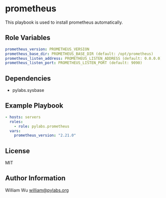 prometheus
==========

This playbook is used to install prometheus automatically.

Role Variables
--------------

```yaml
prometheus_version: PROMETHEUS_VERSION
prometheus_base_dir: PROMETHEUS_BASE_DIR (default: /opt/prometheus)
prometheus_listen_address: PROMETHEUS_LISTEN_ADDRESS (default: 0.0.0.0)
prometheus_listen_port: PROMETHEUS_LISTEN_PORT (default: 9090)
```

Dependencies
------------

- pylabs.sysbase

Example Playbook
----------------

```yaml
- hosts: servers
  roles:
    - role: pylabs.prometheus
  vars:
    prometheus_version: "2.21.0"
```

License
-------

MIT

Author Information
------------------

William Wu <william@pylabs.org>
